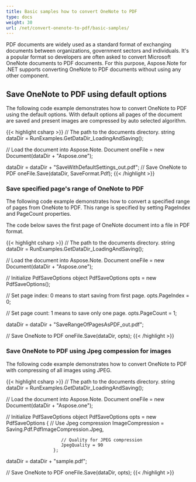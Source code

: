 ```yaml
---
title: Basic samples how to convert OneNote to PDF
type: docs
weight: 30
url: /net/convert-onenote-to-pdf/basic-samples/
---
```


PDF documents are widely used as a standard format of exchanging documents between organizations, government sectors and individuals. It's a popular format so developers are often asked to convert Microsoft OneNote documents to PDF documents. For this purpose, Aspose.Note for .NET supports converting OneNote to PDF documents without using any other component.

## **Save OneNote to PDF using default options**

The following code example demonstrates how to convert OneNote to PDF using the default options.
With default options all pages of the document are saved and present images are compressed by auto selected algorithm.

{{< highlight csharp >}}
// The path to the documents directory.
string dataDir = RunExamples.GetDataDir_LoadingAndSaving();

// Load the document into Aspose.Note.
Document oneFile = new Document(dataDir + "Aspose.one");

dataDir = dataDir + "SaveWithDefaultSettings_out.pdf";
// Save OneNote to PDF
oneFile.Save(dataDir, SaveFormat.Pdf);
{{< /highlight >}}


### **Save specified page's range of OneNote to PDF**

The following code example demonstrates how to convert a specified range of pages from OneNote to PDF. This range is specified by setting PageIndex and PageCount properties.

The code below saves the first page of OneNote document into a file in PDF format.
             
{{< highlight csharp >}}
// The path to the documents directory.
string dataDir = RunExamples.GetDataDir_LoadingAndSaving();

// Load the document into Aspose.Note.
Document oneFile = new Document(dataDir + "Aspose.one");

// Initialize PdfSaveOptions object
PdfSaveOptions opts = new PdfSaveOptions();

// Set page index: 0 means to start saving from first page.
opts.PageIndex = 0;

// Set page count: 1 means to save only one page.
opts.PageCount = 1;

dataDir = dataDir + "SaveRangeOfPagesAsPDF_out.pdf";

// Save OneNote to PDF
oneFile.Save(dataDir, opts);
{{< /highlight >}}

### **Save OneNote to PDF using Jpeg compession for images**

The following code example demonstrates how to convert OneNote to PDF with compressing of all images using JPEG. 
             
{{< highlight csharp >}}
// The path to the documents directory.
string dataDir = RunExamples.GetDataDir_LoadingAndSaving();

// Load the document into Aspose.Note.
Document oneFile = new Document(dataDir + "Aspose.one");

// Initialize PdfSaveOptions object
PdfSaveOptions opts = new PdfSaveOptions
                      {
                         // Use Jpeg compression
                         ImageCompression = Saving.Pdf.PdfImageCompression.Jpeg,
                                         
                         // Quality for JPEG compression
                         JpegQuality = 90
                      };

dataDir = dataDir + "sample.pdf";

// Save OneNote to PDF
oneFile.Save(dataDir, opts);
{{< /highlight >}}